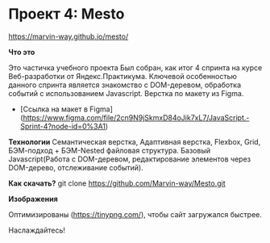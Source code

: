 # Проект 4: Mesto
https://marvin-way.github.io/mesto/

**Что это**

Это частичка учебного проекта
Был собран, как итог 4 спринта на курсе Веб-разработки от Яндекс.Практикума.
Ключевой особенностью данного спринта является знакомство с DOM-деревом, обработка событий с использованием Javascript. 
Верстка по макету из Figma.
* [Ссылка на макет в Figma] (https://www.figma.com/file/2cn9N9jSkmxD84oJik7xL7/JavaScript.-Sprint-4?node-id=0%3A1)

**Технологии**
Семантическая верстка, Адаптивная верстка, Flexbox, Grid, БЭМ-подход + БЭМ-Nested файловая структура. Базовый Javascript(Работа с DOM-деревом, редактирование элементов через DOM-дерево, отслеживание событий).

**Как скачать?**
git clone https://github.com/Marvin-way/Mesto.git

**Изображения**

Оптимизированы (https://tinypng.com/), чтобы сайт загружался быстрее.

Наслаждайтесь! 
